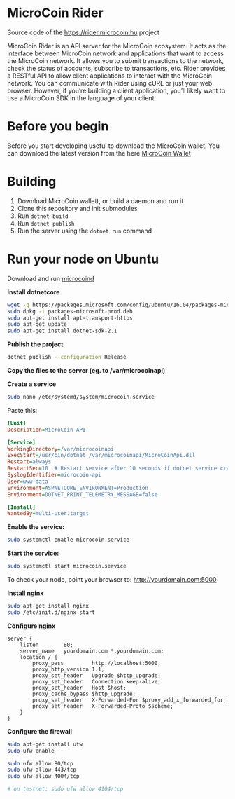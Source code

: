 # MicroCoin Rider

Source code of the https://rider.microcoin.hu project

MicroCoin Rider is an API server for the MicroCoin ecosystem.
It acts as the interface between MicroCoin network and applications that want to access the MicroCoin network.
It allows you to submit transactions to the network, check the status of accounts, subscribe to transactions, etc.
Rider provides a RESTful API to allow client applications to interact with the MicroCoin network.
You can communicate with Rider using cURL or just your web browser. However, if you’re building a client application, you’ll likely want to use a MicroCoin SDK in the language of your client.

# Before you begin
Before you start developing useful to download the MicroCoin wallet. You can download the latest version from
the here [MicroCoin Wallet](https://github.com/MicroCoinHU/MicroCoinWallet)

# Building

1. Download MicroCoin wallett, or build a daemon and run it
2. Clone this repository and init submodules
3. Run `dotnet build`
4. Run `dotnet publish`
5. Run the server using the `dotnet run` command

# Run your node on Ubuntu

Download and run [microcoind](https://github.com/MicroCoinHU/microcoind)

**Install dotnetcore**
```bash
wget -q https://packages.microsoft.com/config/ubuntu/16.04/packages-microsoft-prod.deb
sudo dpkg -i packages-microsoft-prod.deb
sudo apt-get install apt-transport-https
sudo apt-get update
sudo apt-get install dotnet-sdk-2.1
```

**Publish the project**
```bash
dotnet publish --configuration Release
```

**Copy the files to the server (eg. to /var/microcoinapi)**

**Create a service**
```bash
sudo nano /etc/systemd/system/microcoin.service
```
Paste this:
```ini
[Unit]
Description=MicroCoin API

[Service]
WorkingDirectory=/var/microcoinapi
ExecStart=/usr/bin/dotnet /var/microcoinapi/MicroCoinApi.dll
Restart=always
RestartSec=10  # Restart service after 10 seconds if dotnet service crashes
SyslogIdentifier=microcoin-api
User=www-data
Environment=ASPNETCORE_ENVIRONMENT=Production
Environment=DOTNET_PRINT_TELEMETRY_MESSAGE=false

[Install]
WantedBy=multi-user.target
```

**Enable the service:**
```bash
sudo systemctl enable microcoin.service
```

**Start the service:**
```bash
sudo systemctl start microcoin.service
```

To check your node, point your browser to: http://yourdomain.com:5000

**Install nginx**
```bash
sudo apt-get install nginx
sudo /etc/init.d/nginx start
```

**Configure nginx**
```nginx
server {
    listen        80;
    server_name   yourdomain.com *.yourdomain.com;
    location / {
        proxy_pass         http://localhost:5000;
        proxy_http_version 1.1;
        proxy_set_header   Upgrade $http_upgrade;
        proxy_set_header   Connection keep-alive;
        proxy_set_header   Host $host;
        proxy_cache_bypass $http_upgrade;
        proxy_set_header   X-Forwarded-For $proxy_add_x_forwarded_for;
        proxy_set_header   X-Forwarded-Proto $scheme;
    }
}
```
**Configure the firewall**
```bash
sudo apt-get install ufw
sudo ufw enable

sudo ufw allow 80/tcp
sudo ufw allow 443/tcp
sudo ufw allow 4004/tcp

# on testnet: sudo ufw allow 4104/tcp
```
